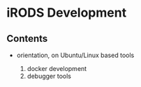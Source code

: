 # iRODS Development

Contents
---

   - orientation, on Ubuntu/Linux based tools

      1. docker development
      1. debugger tools

